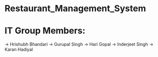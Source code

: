 # Restaurant_Management_System  
 <h1>IT Group Members:  </h1>
-> Hrishubh Bhandari  
-> Gurupal Singh  
-> Hari Gopal  
-> Inderjeet Singh  
-> Karan Hadiyal  
